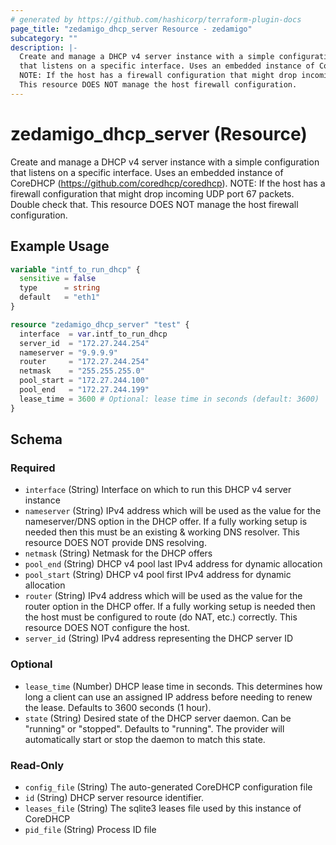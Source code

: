 ```yaml
---
# generated by https://github.com/hashicorp/terraform-plugin-docs
page_title: "zedamigo_dhcp_server Resource - zedamigo"
subcategory: ""
description: |-
  Create and manage a DHCP v4 server instance with a simple configuration
  that listens on a specific interface. Uses an embedded instance of CoreDHCP (https://github.com/coredhcp/coredhcp).
  NOTE: If the host has a firewall configuration that might drop incoming UDP port 67 packets. Double check that.
  This resource DOES NOT manage the host firewall configuration.
---
```


# zedamigo_dhcp_server (Resource)

Create and manage a DHCP v4 server instance with a simple configuration
		that listens on a specific interface. Uses an embedded instance of CoreDHCP (https://github.com/coredhcp/coredhcp).
		NOTE: If the host has a firewall configuration that might drop incoming UDP port 67 packets. Double check that.
		This resource DOES NOT manage the host firewall configuration.

## Example Usage

```terraform
variable "intf_to_run_dhcp" {
  sensitive = false
  type      = string
  default   = "eth1"
}

resource "zedamigo_dhcp_server" "test" {
  interface  = var.intf_to_run_dhcp
  server_id  = "172.27.244.254"
  nameserver = "9.9.9.9"
  router     = "172.27.244.254"
  netmask    = "255.255.255.0"
  pool_start = "172.27.244.100"
  pool_end   = "172.27.244.199"
  lease_time = 3600 # Optional: lease time in seconds (default: 3600)
}
```

<!-- schema generated by tfplugindocs -->
## Schema

### Required

- `interface` (String) Interface on which to run this DHCP v4 server instance
- `nameserver` (String) IPv4 address which will be used as the value for the nameserver/DNS option in the DHCP offer.
				If a fully working setup is needed then this must be an existing & working DNS resolver.
				This resource DOES NOT provide DNS resolving.
- `netmask` (String) Netmask for the DHCP offers
- `pool_end` (String) DHCP v4 pool last IPv4 address for dynamic allocation
- `pool_start` (String) DHCP v4 pool first IPv4 address for dynamic allocation
- `router` (String) IPv4 address which will be used as the value for the router option in the DHCP offer.
				If a fully working setup is needed then the host must be configured to route (do NAT, etc.) correctly.
				This resource DOES NOT configure the host.
- `server_id` (String) IPv4 address representing the DHCP server ID

### Optional

- `lease_time` (Number) DHCP lease time in seconds. This determines how long a client can use an assigned IP address before needing to renew the lease.
				Defaults to 3600 seconds (1 hour).
- `state` (String) Desired state of the DHCP server daemon. Can be "running" or "stopped".
				Defaults to "running". The provider will automatically start or stop the daemon to match this state.

### Read-Only

- `config_file` (String) The auto-generated CoreDHCP configuration file
- `id` (String) DHCP server resource identifier.
- `leases_file` (String) The sqlite3 leases file used by this instance of CoreDHCP
- `pid_file` (String) Process ID file
